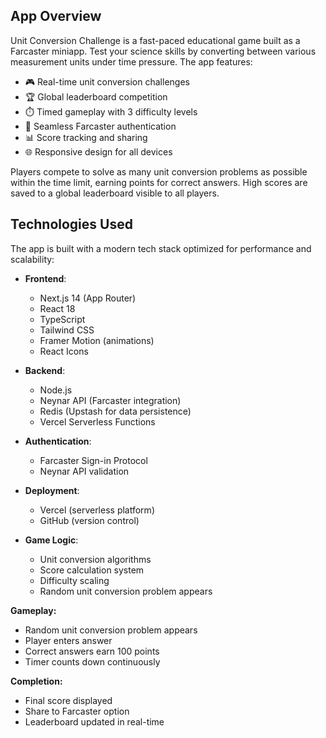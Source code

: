 ## App Overview

Unit Conversion Challenge is a fast-paced educational game built as a Farcaster miniapp. Test your science skills by converting between various measurement units under time pressure. The app features:

- 🎮 Real-time unit conversion challenges
- 🏆 Global leaderboard competition
- ⏱️ Timed gameplay with 3 difficulty levels
- 🔐 Seamless Farcaster authentication
- 📊 Score tracking and sharing
- 🌐 Responsive design for all devices

Players compete to solve as many unit conversion problems as possible within the time limit, earning points for correct answers. High scores are saved to a global leaderboard visible to all players.

## Technologies Used

The app is built with a modern tech stack optimized for performance and scalability:

- **Frontend**:
  - Next.js 14 (App Router)
  - React 18
  - TypeScript
  - Tailwind CSS
  - Framer Motion (animations)
  - React Icons

- **Backend**:
  - Node.js
  - Neynar API (Farcaster integration)
  - Redis (Upstash for data persistence)
  - Vercel Serverless Functions

- **Authentication**:
  - Farcaster Sign-in Protocol
  - Neynar API validation

- **Deployment**:
  - Vercel (serverless platform)
  - GitHub (version control)

- **Game Logic**:
  - Unit conversion algorithms
  - Score calculation system
  - Difficulty scaling
  - Random unit conversion problem appears

**Gameplay:**
  - Random unit conversion problem appears
  - Player enters answer
  - Correct answers earn 100 points
  - Timer counts down continuously

**Completion:**
  - Final score displayed
  - Share to Farcaster option
  - Leaderboard updated in real-time
